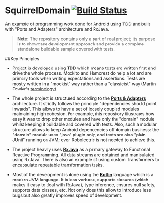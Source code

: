 # SquirrelDomain [![Build Status](https://travis-ci.org/upelsin/SquirrelDomain.svg)](https://travis-ci.org/upelsin/SquirrelDomain)
An example of programming work done for Android using TDD and built with "Ports and Adapters" architecture and RxJava.

>**Note:**
The repository contains only a part of real project; its purpose is to showcase development approach and provide a complete standalone buildable sample covered with tests.

##Key Principles
- Project is developed using **TDD** which means tests are written first and drive the whole process. Mockito and Hamcrest do help a lot and are primary tools when writing expectations and assertions. Tests are mostly written in a "mockist" way rather than a "classicist" way (Martin Fowler's [terminology](http://martinfowler.com/articles/mocksArentStubs.html)).

- The whole project is structured according to the [**Ports & Adapters**](http://alistair.cockburn.us/Hexagonal+architecture) architecture. It strictly follows the principle "dependencies should point inwards". This allows to have a set of loosely coupled modules maintaining high cohesion. For example, this repository illustrates how easy it was to drop other modules and have only the "domain" module whilst keeping it buildable and covered with tests. Also, such a modular structure allows to keep Android dependencies off domain business: the "domain" module uses "java" plugin only, and tests are also "plain JUnit" running on JVM; even Robolectric is not needed to achieve this.

- The project heavily uses [**RxJava**](https://github.com/ReactiveX/RxJava) as a primary gateway to Functional Reactive Programming. All data streams are obtained and manipulated using RxJava. There is also an example of using custom Transformers to encapsulate repeatable transformation tasks.

- Most of the development is done using the [**Kotlin**](http://kotlinlang.org) language which is a modern JVM language. It is less verbose, supports closures (which makes it easy to deal with RxJava), type inference, ensures null safety, supports data classes, etc. Not only does this allow to introduce less bugs but also greatly improves speed of development.
